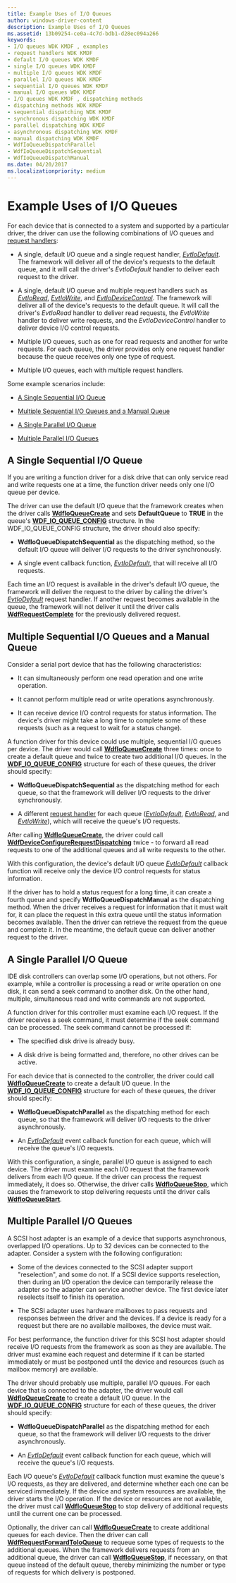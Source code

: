 ```yaml
---
title: Example Uses of I/O Queues
author: windows-driver-content
description: Example Uses of I/O Queues
ms.assetid: 13b09254-ce0a-4c7d-bdb1-d28ec094a266
keywords:
- I/O queues WDK KMDF , examples
- request handlers WDK KMDF
- default I/O queues WDK KMDF
- single I/O queues WDK KMDF
- multiple I/O queues WDK KMDF
- parallel I/O queues WDK KMDF
- sequential I/O queues WDK KMDF
- manual I/O queues WDK KMDF
- I/O queues WDK KMDF , dispatching methods
- dispatching methods WDK KMDF
- sequential dispatching WDK KMDF
- synchronous dispatching WDK KMDF
- parallel dispatching WDK KMDF
- asynchronous dispatching WDK KMDF
- manual dispatching WDK KMDF
- WdfIoQueueDispatchParallel
- WdfIoQueueDispatchSequential
- WdfIoQueueDispatchManual
ms.date: 04/20/2017
ms.localizationpriority: medium
---
```


# Example Uses of I/O Queues





For each device that is connected to a system and supported by a particular driver, the driver can use the following combinations of I/O queues and [request handlers](request-handlers.md):

-   A single, default I/O queue and a single request handler, [*EvtIoDefault*](https://msdn.microsoft.com/library/windows/hardware/ff541757). The framework will deliver all of the device's requests to the default queue, and it will call the driver's *EvtIoDefault* handler to deliver each request to the driver.

-   A single, default I/O queue and multiple request handlers such as [*EvtIoRead*](https://msdn.microsoft.com/library/windows/hardware/ff541776), [*EvtIoWrite*](https://msdn.microsoft.com/library/windows/hardware/ff541813), and [*EvtIoDeviceControl*](https://msdn.microsoft.com/library/windows/hardware/ff541758). The framework will deliver all of the device's requests to the default queue. It will call the driver's *EvtIoRead* handler to deliver read requests, the *EvtIoWrite* handler to deliver write requests, and the *EvtIoDeviceControl* handler to deliver device I/O control requests.

-   Multiple I/O queues, such as one for read requests and another for write requests. For each queue, the driver provides only one request handler because the queue receives only one type of request.

-   Multiple I/O queues, each with multiple request handlers.

Some example scenarios include:

-   [A Single Sequential I/O Queue](#a-single-sequential-io-queue)

-   [Multiple Sequential I/O Queues and a Manual Queue](#multiple-sequential-io-queues-and-a-manual-queue)

-   [A Single Parallel I/O Queue](#a-single-parallel-io-queue)

-   [Multiple Parallel I/O Queues](#multiple-parallel-io-queues)

## A Single Sequential I/O Queue

If you are writing a function driver for a disk drive that can only service read and write requests one at a time, the function driver needs only one I/O queue per device.

The driver can use the default I/O queue that the framework creates when the driver calls [**WdfIoQueueCreate**](https://msdn.microsoft.com/library/windows/hardware/ff547401) and sets **DefaultQueue** to **TRUE** in the queue's [**WDF\_IO\_QUEUE\_CONFIG**](https://msdn.microsoft.com/library/windows/hardware/ff552359) structure. In the WDF\_IO\_QUEUE\_CONFIG structure, the driver should also specify:

-   **WdfIoQueueDispatchSequential** as the dispatching method, so the default I/O queue will deliver I/O requests to the driver synchronously.

-   A single event callback function, [*EvtIoDefault*](https://msdn.microsoft.com/library/windows/hardware/ff541757), that will receive all I/O requests.

Each time an I/O request is available in the driver's default I/O queue, the framework will deliver the request to the driver by calling the driver's [*EvtIoDefault*](https://msdn.microsoft.com/library/windows/hardware/ff541757) request handler. If another request becomes available in the queue, the framework will not deliver it until the driver calls [**WdfRequestComplete**](https://msdn.microsoft.com/library/windows/hardware/ff549945) for the previously delivered request.

## Multiple Sequential I/O Queues and a Manual Queue

Consider a serial port device that has the following characteristics:

-   It can simultaneously perform one read operation and one write operation.

-   It cannot perform multiple read or write operations asynchronously.

-   It can receive device I/O control requests for status information. The device's driver might take a long time to complete some of these requests (such as a request to wait for a status change).

A function driver for this device could use multiple, sequential I/O queues per device. The driver would call [**WdfIoQueueCreate**](https://msdn.microsoft.com/library/windows/hardware/ff547401) three times: once to create a default queue and twice to create two additional I/O queues. In the [**WDF\_IO\_QUEUE\_CONFIG**](https://msdn.microsoft.com/library/windows/hardware/ff552359) structure for each of these queues, the driver should specify:

-   **WdfIoQueueDispatchSequential** as the dispatching method for each queue, so that the framework will deliver I/O requests to the driver synchronously.

-   A different [request handler](request-handlers.md) for each queue ([*EvtIoDefault*](https://msdn.microsoft.com/library/windows/hardware/ff541757), [*EvtIoRead*](https://msdn.microsoft.com/library/windows/hardware/ff541776), and [*EvtIoWrite*](https://msdn.microsoft.com/library/windows/hardware/ff541813)), which will receive the queue's I/O requests.

After calling [**WdfIoQueueCreate**](https://msdn.microsoft.com/library/windows/hardware/ff547401), the driver could call [**WdfDeviceConfigureRequestDispatching**](https://msdn.microsoft.com/library/windows/hardware/ff545920) twice - to forward all read requests to one of the additional queues and all write requests to the other.

With this configuration, the device's default I/O queue [*EvtIoDefault*](https://msdn.microsoft.com/library/windows/hardware/ff541757) callback function will receive only the device I/O control requests for status information.

If the driver has to hold a status request for a long time, it can create a fourth queue and specify **WdfIoQueueDispatchManual** as the dispatching method. When the driver receives a request for information that it must wait for, it can place the request in this extra queue until the status information becomes available. Then the driver can retrieve the request from the queue and complete it. In the meantime, the default queue can deliver another request to the driver.

## A Single Parallel I/O Queue

IDE disk controllers can overlap some I/O operations, but not others. For example, while a controller is processing a read or write operation on one disk, it can send a seek command to another disk. On the other hand, multiple, simultaneous read and write commands are not supported.

A function driver for this controller must examine each I/O request. If the driver receives a seek command, it must determine if the seek command can be processed. The seek command cannot be processed if:

-   The specified disk drive is already busy.

-   A disk drive is being formatted and, therefore, no other drives can be active.

For each device that is connected to the controller, the driver could call [**WdfIoQueueCreate**](https://msdn.microsoft.com/library/windows/hardware/ff547401) to create a default I/O queue. In the [**WDF\_IO\_QUEUE\_CONFIG**](https://msdn.microsoft.com/library/windows/hardware/ff552359) structure for each of these queues, the driver should specify:

-   **WdfIoQueueDispatchParallel** as the dispatching method for each queue, so that the framework will deliver I/O requests to the driver asynchronously.

-   An [*EvtIoDefault*](https://msdn.microsoft.com/library/windows/hardware/ff541757) event callback function for each queue, which will receive the queue's I/O requests.

With this configuration, a single, parallel I/O queue is assigned to each device. The driver must examine each I/O request that the framework delivers from each I/O queue. If the driver can process the request immediately, it does so. Otherwise, the driver calls [**WdfIoQueueStop**](https://msdn.microsoft.com/library/windows/hardware/ff548482), which causes the framework to stop delivering requests until the driver calls [**WdfIoQueueStart**](https://msdn.microsoft.com/library/windows/hardware/ff548478).

## Multiple Parallel I/O Queues

A SCSI host adapter is an example of a device that supports asynchronous, overlapped I/O operations. Up to 32 devices can be connected to the adapter. Consider a system with the following configuration:

-   Some of the devices connected to the SCSI adapter support "reselection", and some do not. If a SCSI device supports reselection, then during an I/O operation the device can temporarily release the adapter so the adapter can service another device. The first device later reselects itself to finish its operation.

-   The SCSI adapter uses hardware mailboxes to pass requests and responses between the driver and the devices. If a device is ready for a request but there are no available mailboxes, the device must wait.

For best performance, the function driver for this SCSI host adapter should receive I/O requests from the framework as soon as they are available. The driver must examine each request and determine if it can be started immediately or must be postponed until the device and resources (such as mailbox memory) are available.

The driver should probably use multiple, parallel I/O queues. For each device that is connected to the adapter, the driver would call [**WdfIoQueueCreate**](https://msdn.microsoft.com/library/windows/hardware/ff547401) to create a default I/O queue. In the [**WDF\_IO\_QUEUE\_CONFIG**](https://msdn.microsoft.com/library/windows/hardware/ff552359) structure for each of these queues, the driver should specify:

-   **WdfIoQueueDispatchParallel** as the dispatching method for each queue, so that the framework will deliver I/O requests to the driver asynchronously.

-   An [*EvtIoDefault*](https://msdn.microsoft.com/library/windows/hardware/ff541757) event callback function for each queue, which will receive the queue's I/O requests.

Each I/O queue's [*EvtIoDefault*](https://msdn.microsoft.com/library/windows/hardware/ff541757) callback function must examine the queue's I/O requests, as they are delivered, and determine whether each one can be serviced immediately. If the device and system resources are available, the driver starts the I/O operation. If the device or resources are not available, the driver must call [**WdfIoQueueStop**](https://msdn.microsoft.com/library/windows/hardware/ff548482) to stop delivery of additional requests until the current one can be processed.

Optionally, the driver can call [**WdfIoQueueCreate**](https://msdn.microsoft.com/library/windows/hardware/ff547401) to create additional queues for each device. Then the driver can call [**WdfRequestForwardToIoQueue**](https://msdn.microsoft.com/library/windows/hardware/ff549958) to requeue some types of requests to the additional queues. When the framework delivers requests from an additional queue, the driver can call [**WdfIoQueueStop**](https://msdn.microsoft.com/library/windows/hardware/ff548482), if necessary, on that queue instead of the default queue, thereby minimizing the number or type of requests for which delivery is postponed.

 

 





